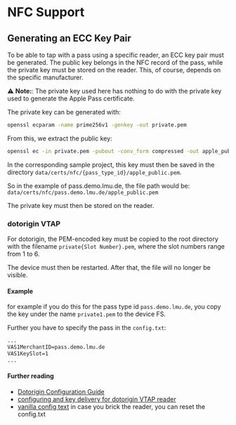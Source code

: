 # NFC Support

## Generating an ECC Key Pair

To be able to tap with a pass using a specific reader, an ECC key pair must be generated. The public key belongs in the NFC record of the pass, while the private key must be stored on the reader. This, of course, depends on the specific manufacturer.

⚠️ **Note:**: The private key used here has nothing to do with the private key used to generate the Apple Pass certificate.

The private key can be generated with:

```bash
openssl ecparam -name prime256v1 -genkey -out private.pem
```

From this, we extract the public key:

```bash
openssl ec -in private.pem -pubout -conv_form compressed -out apple_public.pem
```

In the corresponding sample project, this key must then be saved in the directory
`data/certs/nfc/{pass_type_id}/apple_public.pem`.

So in the example of pass.demo.lmu.de, the file path would be:
`data/certs/nfc/pass.demo.lmu.de/apple_public.pem`

The private key must then be stored on the reader.

### dotorigin VTAP

For dotorigin, the PEM-encoded key must be copied to the root directory with the filename `private{Slot Number}.pem`, where the slot numbers range from 1 to 6.

The device must then be restarted. After that, the file will no longer be visible.

#### Example

for example if you do this for the pass type id `pass.demo.lmu.de`, you copy the key under the name `private1.pem` to the device FS.

Further you have to specify the pass in the `config.txt`:

```txt
...
VAS1MerchantID=pass.demo.lmu.de
VAS1KeySlot=1
...
```

#### Further reading
- [Dotorigin Configuration Guide](https://www.vtapnfc.com/downloads/VTAP_Configuration_Guide.pdf)
- [configuring and key delivery for dotorigin VTAP reader](https://www.vtapnfc.com/downloads/VTAP_AN_ECC_key_pairs.pdf)
- [vanilla config text](https://www.vtapnfc.com/downloads/config.txt)
 in case you brick the reader, you can reset the config.txt
